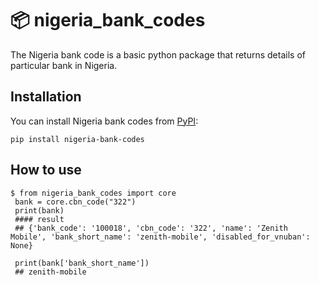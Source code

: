 📦 nigeria_bank_codes 
=======================

The Nigeria bank code is a basic python package that returns details of particular bank in Nigeria.

## Installation

You can install Nigeria bank codes from [PyPI](https://pypi.org/project/nigeria_bank_codes/):

    pip install nigeria-bank-codes



## How to use

    $ from nigeria_bank_codes import core
     bank = core.cbn_code("322")
     print(bank)
     #### result
     ## {'bank_code': '100018', 'cbn_code': '322', 'name': 'Zenith Mobile', 'bank_short_name': 'zenith-mobile', 'disabled_for_vnuban': None}
     
     print(bank['bank_short_name'])
     ## zenith-mobile

     

